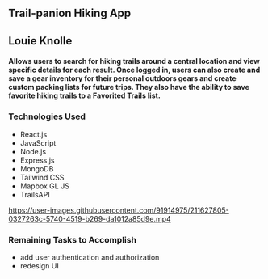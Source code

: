 ## Trail-panion Hiking App
## Louie Knolle

#### Allows users to search for hiking trails around a central location and view specific details for each result.  Once logged in, users can also create and save a gear inventory for their personal outdoors gears and create custom packing lists for future trips.  They also have the ability to save favorite hiking trails to a Favorited Trails list. 

### Technologies Used

* React.js
* JavaScript
* Node.js
* Express.js
* MongoDB
* Tailwind CSS
* Mapbox GL JS
* TrailsAPI


https://user-images.githubusercontent.com/91914975/211627805-0327263c-5740-4519-b269-da1012a85d9e.mp4

### Remaining Tasks to Accomplish
* add user authentication and authorization
* redesign UI 
